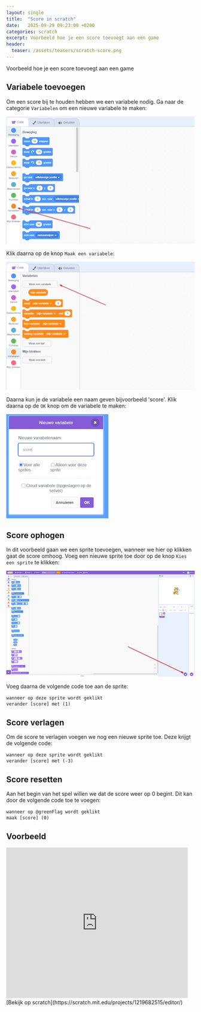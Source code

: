 ```yaml
---
layout: single
title:  "Score in scratch"
date:   2025-09-29 09:23:00 +0200
categories: scratch
excerpt: Voorbeeld hoe je een score toevoegt aan een game
header:
  teaser: /assets/teasers/scratch-score.png
---
```


Voorbeeld hoe je een score toevoegt aan een game

## Variabele toevoegen

Om een score bij te houden hebben we een variabele nodig. Ga naar de categorie `Variabelen` om een nieuwe variabele te maken:

![Add sprite in scratch](/assets/images/scratch/variabelen-categorie.png)

Klik daarna op de knop `Maak een variabele`:

![Add sprite in scratch](/assets/images/scratch/maak-een-variabele.png)

Daarna kun je de variabele een naam geven bijvoorbeeld 'score'. Klik daarna op de `OK` knop om de variabele te maken:

![Add sprite in scratch](/assets/images/scratch/nieuwe-variabele-scherm.png)

## Score ophogen

In dit voorbeeld gaan we een sprite toevoegen, wanneer we hier op klikken gaat de score omhoog. Voeg een nieuwe sprite toe door op de knop `Kies een sprite` te klikken:

![Add sprite in scratch](/assets/images/scratch/add-sprite.png)

Voeg daarna de volgende code toe aan de sprite:

```scratch
wanneer op deze sprite wordt geklikt
verander [score] met (1)
```

## Score verlagen

Om de score te verlagen voegen we nog een nieuwe sprite toe. Deze krijgt de volgende code:

```scratch
wanneer op deze sprite wordt geklikt
verander [score] met (-3)
```

## Score resetten

Aan het begin van het spel willen we dat de score weer op 0 begint. Dit kan door de volgende code toe te voegen:

```scratch
wanneer op @greenFlag wordt geklikt
maak [score] (0)
```

## Voorbeeld

<iframe src="https://scratch.mit.edu/projects/1219682515/embed" allowtransparency="true" width="485" height="402" frameborder="0" scrolling="no" allowfullscreen></iframe>
[Bekijk op scratch](https://scratch.mit.edu/projects/1219682515/editor/)